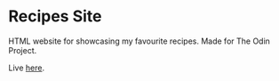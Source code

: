 # Recipes Site

HTML website for showcasing my favourite recipes. Made for The Odin Project.

Live [here](https://joelencinas.github.io/odin-recipes/).
